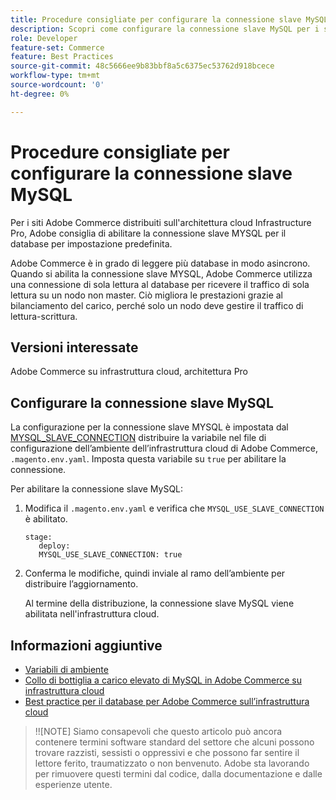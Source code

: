 ```yaml
---
title: Procedure consigliate per configurare la connessione slave MySQL
description: Scopri come configurare la connessione slave MySQL per i siti Adobe Commerce distribuiti sull’infrastruttura cloud.
role: Developer
feature-set: Commerce
feature: Best Practices
source-git-commit: 48c5666ee9b83bbf8a5c6375ec53762d918bcece
workflow-type: tm+mt
source-wordcount: '0'
ht-degree: 0%

---
```



# Procedure consigliate per configurare la connessione slave MySQL

Per i siti Adobe Commerce distribuiti sull&#39;architettura cloud Infrastructure Pro, Adobe consiglia di abilitare la connessione slave MYSQL per il database per impostazione predefinita.

Adobe Commerce è in grado di leggere più database in modo asincrono.  Quando si abilita la connessione slave MYSQL, Adobe Commerce utilizza una connessione di sola lettura al database per ricevere il traffico di sola lettura su un nodo non master. Ciò migliora le prestazioni grazie al bilanciamento del carico, perché solo un nodo deve gestire il traffico di lettura-scrittura.

## Versioni interessate

Adobe Commerce su infrastruttura cloud, architettura Pro

## Configurare la connessione slave MySQL

La configurazione per la connessione slave MYSQL è impostata dal [MYSQL_SLAVE_CONNECTION](https://devdocs.magento.com/cloud/env/variables-deploy.html#mysql_use_slave_connection) distribuire la variabile nel file di configurazione dell’ambiente dell’infrastruttura cloud di Adobe Commerce, `.magento.env.yaml`. Imposta questa variabile su `true` per abilitare la connessione.

Per abilitare la connessione slave MySQL:

1. Modifica il `.magento.env.yaml` e verifica che `MYSQL_USE_SLAVE_CONNECTION` è abilitato.

   ```
   stage:
      deploy:
      MYSQL_USE_SLAVE_CONNECTION: true
   ```

1. Conferma le modifiche, quindi inviale al ramo dell’ambiente per distribuire l’aggiornamento.

   Al termine della distribuzione, la connessione slave MySQL viene abilitata nell&#39;infrastruttura cloud.

## Informazioni aggiuntive

- [Variabili di ambiente](https://devdocs.magento.com/cloud/env/variables-intro.html)
- [Collo di bottiglia a carico elevato di MySQL in Adobe Commerce su infrastruttura cloud](https://experienceleague.adobe.com/docs/commerce-knowledge-base/kb/troubleshooting/database/mysql-high-load-bottleneck-in-magento-commerce-cloud.html?lang=en)
- [Best practice per il database per Adobe Commerce sull’infrastruttura cloud](database-on-cloud.md)

>!![NOTE]
Siamo consapevoli che questo articolo può ancora contenere termini software standard del settore che alcuni possono trovare razzisti, sessisti o oppressivi e che possono far sentire il lettore ferito, traumatizzato o non benvenuto. Adobe sta lavorando per rimuovere questi termini dal codice, dalla documentazione e dalle esperienze utente.
